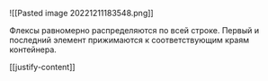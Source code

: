 ![[Pasted image 20221211183548.png]]

Флексы равномерно распределяются по всей строке. Первый и последний элемент прижимаются к соответствующим краям контейнера.

[[justify-content]]
